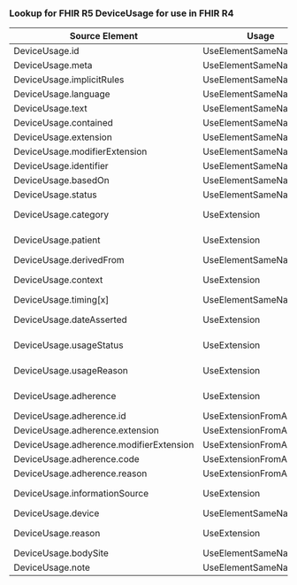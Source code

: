 ### Lookup for FHIR R5 DeviceUsage for use in FHIR R4

| Source Element | Usage | Target |
| -------------- | ----- | ------ |
| DeviceUsage.id | UseElementSameName | DeviceUseStatement.id |
| DeviceUsage.meta | UseElementSameName | DeviceUseStatement.meta |
| DeviceUsage.implicitRules | UseElementSameName | DeviceUseStatement.implicitRules |
| DeviceUsage.language | UseElementSameName | DeviceUseStatement.language |
| DeviceUsage.text | UseElementSameName | DeviceUseStatement.text |
| DeviceUsage.contained | UseElementSameName | DeviceUseStatement.contained |
| DeviceUsage.extension | UseElementSameName | DeviceUseStatement.extension |
| DeviceUsage.modifierExtension | UseElementSameName | DeviceUseStatement.modifierExtension |
| DeviceUsage.identifier | UseElementSameName | DeviceUseStatement.identifier |
| DeviceUsage.basedOn | UseElementSameName | DeviceUseStatement.basedOn |
| DeviceUsage.status | UseElementSameName | DeviceUseStatement.status |
| DeviceUsage.category | UseExtension | http://hl7.org/fhir/5.0/StructureDefinition/extension-DeviceUsage.category |
| DeviceUsage.patient | UseExtension | http://hl7.org/fhir/5.0/StructureDefinition/extension-DeviceUsage.patient |
| DeviceUsage.derivedFrom | UseElementSameName | DeviceUseStatement.derivedFrom |
| DeviceUsage.context | UseExtension | http://hl7.org/fhir/5.0/StructureDefinition/extension-DeviceUsage.context |
| DeviceUsage.timing[x] | UseElementSameName | DeviceUseStatement.timing[x] |
| DeviceUsage.dateAsserted | UseExtension | http://hl7.org/fhir/5.0/StructureDefinition/extension-DeviceUsage.dateAsserted |
| DeviceUsage.usageStatus | UseExtension | http://hl7.org/fhir/5.0/StructureDefinition/extension-DeviceUsage.usageStatus |
| DeviceUsage.usageReason | UseExtension | http://hl7.org/fhir/5.0/StructureDefinition/extension-DeviceUsage.usageReason |
| DeviceUsage.adherence | UseExtension | http://hl7.org/fhir/5.0/StructureDefinition/extension-DeviceUsage.adherence |
| DeviceUsage.adherence.id | UseExtensionFromAncestor | - |
| DeviceUsage.adherence.extension | UseExtensionFromAncestor | - |
| DeviceUsage.adherence.modifierExtension | UseExtensionFromAncestor | - |
| DeviceUsage.adherence.code | UseExtensionFromAncestor | - |
| DeviceUsage.adherence.reason | UseExtensionFromAncestor | - |
| DeviceUsage.informationSource | UseExtension | http://hl7.org/fhir/5.0/StructureDefinition/extension-DeviceUsage.informationSource |
| DeviceUsage.device | UseElementSameName | DeviceUseStatement.device |
| DeviceUsage.reason | UseExtension | http://hl7.org/fhir/5.0/StructureDefinition/extension-DeviceUsage.reason |
| DeviceUsage.bodySite | UseElementSameName | DeviceUseStatement.bodySite |
| DeviceUsage.note | UseElementSameName | DeviceUseStatement.note |
